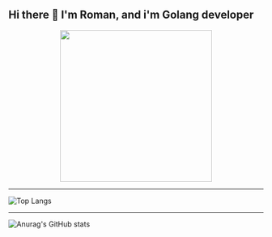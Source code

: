 ## Hi there 👋 I'm Roman, and i'm Golang developer 
<div id="header" align="center">
  <img src="https://media1.tenor.com/m/mcMnan9cLgYAAAAd/pepewifhat-pepe.gif" width="300"/>
</div>

---
![Top Langs](https://github-readme-stats.vercel.app/api/top-langs/?username=999iQ&show_icons=true&theme=neon&layout=compact)

---
![Anurag's GitHub stats](https://github-readme-stats.vercel.app/api?username=999iQ&show=reviews,discussions_started,discussions_answered,prs_merged,prs_merged_percentage&theme=aura&show_icons=true)

<!--
**999iQ/999iQ** is a ✨ _special_ ✨ repository because its `README.md` (this file) appears on your GitHub profile.

Here are some ideas to get you started:

- 🔭 I’m currently working on ...
- 🌱 I’m currently learning ...
- 👯 I’m looking to collaborate on ...
- 🤔 I’m looking for help with ...
- 💬 Ask me about ...
- 📫 How to reach me: ...
- 😄 Pronouns: ...
- ⚡ Fun fact: ...
-->
